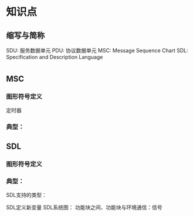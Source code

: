 # 知识点
## 缩写与简称
SDU: 服务数据单元
PDU: 协议数据单元
MSC: Message Sequence Chart
SDL: Specification and Description Language

## 
# 
## MSC
### 图形符号定义
定时器
### 典型：

## SDL
### 图形符号定义
### 典型：




SDL支持的类型：

SDL定义新变量
SDL系统图：
功能块之间、功能块与环境通信：信号